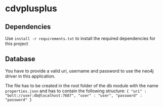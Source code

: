 # cdvplusplus
## Dependencies
Use `install -r requirements.txt` to install the required dependencies for this project
## Database
You have to provide a valid uri, username and password to use the neo4j driver in this application.

The file has to be created in the root folder of the db module with the name `properties.json` and has to contain the following structure:
`{
	"uri" : "bolt://user:db@localhost:7687",
	"user" : "user",
	"password" : "password"
}`